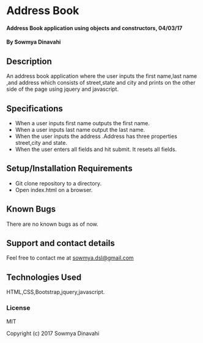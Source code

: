 # Address Book

#### Address Book application using objects and constructors, 04/03/17

#### By Sowmya Dinavahi

## Description

An address book application where the user inputs the first name,last name ,and address which consists of street,state and city and prints on the other side of the page using jquery and javascript.

## Specifications

* When a user inputs first name outputs the first name.
* When a user inputs last name output the last name.
* When the user inputs the address .Address has three properties street,city and state.
* When the user enters all fields and hit submit. It resets all fields.


## Setup/Installation Requirements

* Git clone repository to a directory.
* Open index.html on a browser.

## Known Bugs

There are no known bugs as of now.

## Support and contact details

Feel free to contact me at sowmya.dsl@gmail.com
## Technologies Used

HTML,CSS,Bootstrap,jquery,javascript.

### License

MIT

Copyright (c) 2017 Sowmya Dinavahi
